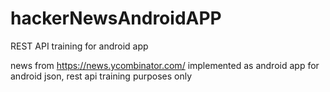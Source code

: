 # hackerNewsAndroidAPP
REST API training for android app

news from https://news.ycombinator.com/
implemented as android app
for android json, rest api training purposes only
